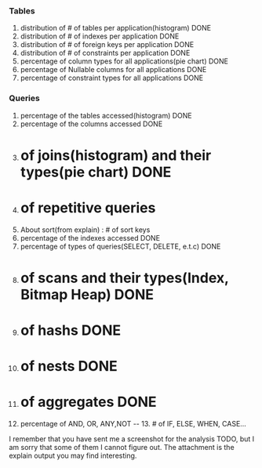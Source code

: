 ### Tables
1. distribution of # of tables per application(histogram) DONE
2. distribution of # of indexes per application DONE
3. distribution of # of foreign keys per application DONE
4. distribution of # of constraints per application DONE
4. percentage of column types for all applications(pie chart) DONE
5. percentage of Nullable columns for all applications DONE
6. percentage of constraint types for all applications DONE

### Queries
1. percentage of the tables accessed(histogram) DONE
2. percentage of the columns accessed DONE
3. # of joins(histogram) and their types(pie chart) DONE
4. # of repetitive queries 
5. About sort(from explain) : # of sort keys
6. percentage of the indexes accessed DONE
7. percentage of types of queries(SELECT, DELETE, e.t.c) DONE
8. # of scans and their types(Index, Bitmap Heap) DONE
9. # of hashs DONE
10. # of nests DONE
11. # of aggregates DONE
12. percentage of AND, OR, ANY,NOT
-- 13. # of IF, ELSE, WHEN, CASE...

I remember that you have sent me a screenshot for the analysis TODO, but I am sorry that some of them I cannot figure out. The attachment is the explain output you may find interesting.